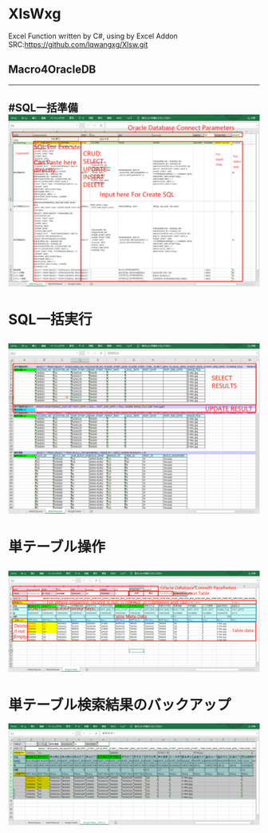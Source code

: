 # XlsWxg
Excel Function written by C#, using by Excel Addon
SRC:<https://github.com/lqwangxg/Xlsw.git>

## Macro4OracleDB
-------------------------------
#SQL一括準備
![SQL一括準備](BatchQuery.png)
-------------------------------
# SQL一括実行
![SQL一括実行結果](BatchResult.png "一括実行結果")
-------------------------------
# 単テーブル操作
![SQL単テーブル](SingleTable.png "単テーブル操作")
-------------------------------
# 単テーブル検索結果のバックアップ
![SQL単テーブルバックアップ](backup.png "単テーブル結果バックアップ")
